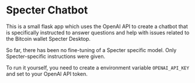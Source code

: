 # Specter Chatbot
This is a small flask app which uses the OpenAI API to create a chatbot that is specifically instructed to answer questions and help with issues related to the Bitcoin wallet Specter Desktop. 

So far, there has been no fine-tuning of a Specter specific model. Only Specter-specific instructions were given.

To run it yourself, you need to create a environment variable `OPENAI_API_KEY` and set to your OpenAI API token.
